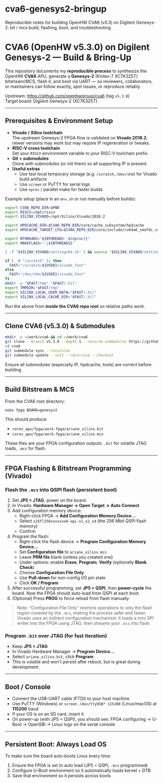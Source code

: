 # cva6-genesys2-bringup  
Reproducible notes for building OpenHW CVA6 (v5.3) on Digilent Genesys-2: bit / mcs build, flashing, boot, and troubleshooting

# CVA6 (OpenHW v5.3.0) on Digilent Genesys-2 — Build & Bring-Up

This repository documents my **reproducible process** to synthesize the OpenHW **CVA6** APU, generate a **Genesys-2** (Kintex-7 XC7K325T) bitstream/MCS, flash it, and boot via UART — so reviewers, collaborators, or maintainers can follow exactly, spot issues, or reproduce reliably.

Upstream: https://github.com/openhwgroup/cva6 (tag `v5.3.0`)  
Target board: Digilent Genesys-2 (XC7K325T)

---

## Prerequisites & Environment Setup

- **Vivado / Xilinx toolchain**  
  The upstream Genesys-2 FPGA flow is validated on **Vivado 2018.2**; newer versions may work but may require IP regeneration or tweaks.  
- **RISC-V cross toolchain**  
  Set your `RISCV` environment variable to your RISC-V toolchain prefix.  
- **Git + submodules**  
  Clone with submodules (or init them) so all supporting IP is present.  
- **Useful extras**  
  - Use fast local temporary storage (e.g. `/scratch`, `/dev/shm`) for Vivado build artifacts  
  - Use `screen` or PuTTY for serial logs  
  - Use `nproc` / parallel make for faster builds

Example setup (place in an `env.sh` or run manually before builds):

~~~bash
export CVA6_REPO_DIR=$PWD
export RISCV=/opt/riscv
export XILINX_VIVADO=/opt/Xilinx/Vivado/2018.2

export HPDCACHE_DIR=$CVA6_REPO_DIR/core/cache_subsystem/hpdcache
export HPDCACHE_TARGET_CFG=$CVA6_REPO_DIR/core/include/cv64a6_imafdc_sv39_hpdcache_config_pkg.sv

export NTHREADS="${NTHREADS:-$(nproc)}"
export MAKEFLAGS="-j${NTHREADS}"

[ -f "$XILINX_VIVADO/settings64.sh" ] && source "$XILINX_VIVADO/settings64.sh"

if [ -d "/scratch" ]; then
  FAST="/scratch/${USER}/vivado_fast"
else
  FAST="/dev/shm/${USER}/vivado_fast"
fi
mkdir -p "$FAST/tmp" "$FAST/.Xil"
export TMPDIR="$FAST/tmp"
export XILINX_LOCAL_USER_DATA="$FAST/.Xil"
export XILINX_LOCAL_CACHE_DIR="$FAST/.Xil"
~~~

Run the above from **inside the CVA6 repo root** so relative paths work.

---

## Clone CVA6 (v5.3.0) & Submodules

~~~bash
mkdir -p ~/work/cva6 && cd ~/work/cva6
git clone --branch v5.3.0 --depth 1 --recurse-submodules https://github.com/openhwgroup/cva6
cd cva6
git submodule sync --recursive
git submodule update --init --recursive --checkout
~~~

Ensure all submodules (especially IP, hpdcache, tools) are correct before building.

---

## Build Bitstream & MCS

From the CVA6 root directory:

~~~bash
make fpga BOARD=genesys2
~~~

This should produce:

- `corev_apu/fpga/work-fpga/ariane_xilinx.bit`  
- `corev_apu/fpga/work-fpga/ariane_xilinx.mcs`

These files are your FPGA configuration outputs: `.bit` for volatile JTAG loads, `.mcs` for flash.

---

## FPGA Flashing & Bitstream Programming (Vivado)

### Flash the `.mcs` into QSPI flash (persistent boot)

1. Set **JP5 = JTAG**, power on the board.  
2. In Vivado: **Hardware Manager → Open Target → Auto Connect**  
3. Add configuration memory device:  
   - Right-click FPGA → **Add Configuration Memory Device…**  
   - Select `s25fl256sxxxxxx0-spi-x1_x2_x4` (the 256 Mbit QSPI flash memory)  
   - Confirm  
4. Program the flash:  
   - Right-click the flash device → **Program Configuration Memory Device…**  
   - Set **Configuration file** to `ariane_xilinx.mcs`  
   - Leave **PRM file** blank (unless you created one)  
   - Under options: enable **Erase**, **Program**, **Verify** (optionally **Blank Check**)  
   - Choose **Configuration File Only**  
   - Use **Pull-down** for non-config I/O pin state  
   - Click **OK / Program**  
5. After successful programming, set **JP5 = QSPI**, then **power-cycle** the board. Now the FPGA should auto-load from QSPI at each boot.  
6. (Optional) Press **PROG** to force reload from flash manually.

> Note: “Configuration File Only” restricts operations to only the flash region covered by the `.mcs`, making the process safer and faster.  
> Vivado uses an indirect configuration mechanism: it loads a mini SPI writer into the FPGA using JTAG, then streams your `.mcs` into flash.

### Program `.bit` over JTAG (for fast iteration)

- Keep **JP5 = JTAG**  
- In Vivado Hardware Manager → **Program Device…**  
- Select `ariane_xilinx.bit`, click **Program**  
- This is volatile and won't persist after reboot, but is great during development.

---

## Boot / Console

- Connect the USB-UART cable (FTDI) to your host machine  
- Use PuTTY (Windows) or `screen /dev/ttyUSB* 115200` (Linux/macOS) at **115200** baud  
- If your OS is on an SD card, insert it  
- On power-up (with JP5 = QSPI), you should see: FPGA configuring → U-Boot → OpenSBI → Linux logs on the serial console

---

## Persistent Boot: Always Load OS

To make sure the board auto-boots Linux every time:

1. Ensure the FPGA is set to auto load (JP5 = QSPI, `.mcs` programmed)  
2. Configure U-Boot environment so it automatically loads kernel + DTB  
3. Save that environment so it persists across boots



